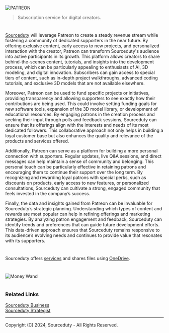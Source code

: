 ![PATREON](https://github.com/user-attachments/assets/72282154-8514-470a-8de2-74e32ea1eb52)

> Subscription service for digital creators.

#

[Sourceduty](https://www.patreon.com/Sourceduty) will leverage Patreon to create a steady revenue stream while fostering a community of dedicated supporters in the near future. By offering exclusive content, early access to new projects, and personalized interaction with the creator, Patreon can transform Sourceduty's audience into active participants in its growth. This platform allows creators to share behind-the-scenes content, tutorials, and insights into the development process, which can be particularly appealing to enthusiasts of AI, 3D modeling, and digital innovation. Subscribers can gain access to special tiers of content, such as in-depth project walkthroughs, advanced coding tutorials, and exclusive 3D models that are not available elsewhere.

Moreover, Patreon can be used to fund specific projects or initiatives, providing transparency and allowing supporters to see exactly how their contributions are being used. This could involve setting funding goals for new software tools, expansion of the 3D model library, or development of educational resources. By engaging patrons in the creation process and seeking their input through polls and feedback sessions, Sourceduty can ensure that its offerings align with the interests and needs of its most dedicated followers. This collaborative approach not only helps in building a loyal customer base but also enhances the quality and relevance of the products and services offered.

Additionally, Patreon can serve as a platform for building a more personal connection with supporters. Regular updates, live Q&A sessions, and direct messages can help maintain a sense of community and belonging. This personal touch can be particularly effective in retaining patrons and encouraging them to continue their support over the long term. By recognizing and rewarding loyal patrons with special perks, such as discounts on products, early access to new features, or personalized consultations, Sourceduty can cultivate a strong, engaged community that feels invested in the company’s success.

Finally, the data and insights gained from Patreon can be invaluable for Sourceduty’s strategic planning. Understanding which types of content and rewards are most popular can help in refining offerings and marketing strategies. By analyzing patron engagement and feedback, Sourceduty can identify trends and preferences that can guide future development efforts. This data-driven approach ensures that Sourceduty remains responsive to its audience’s evolving needs and continues to provide value that resonates with its supporters.

#

Sourceduty offers [services](https://github.com/sourceduty/Sourceduty_Services) and shares files using [OneDrive](https://1drv.ms/u/s!AumZxqj6wFkfhxSi1JbL7tJmhDCR?e=Rp0Jnr).

#

![Money Wand](https://github.com/user-attachments/assets/387ecbe0-1ec1-4551-96c8-f97a03d39af4)

#
### Related Links

[Sourceduty Business](https://github.com/sourceduty/Sourceduty_Business)
<br>
[Sourceduty Strategist](https://chatgpt.com/g/g-AwjKECo12-sourceduty-strategist)

***
Copyright (C) 2024, Sourceduty - All Rights Reserved.
